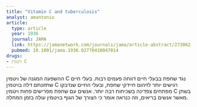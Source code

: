 ```yaml
---
title: "Vitamin C and tuberculosis"
analyst: amantonio
article:
  type: article
  year: 1936
  journal: JAMA
  link: https://jamanetwork.com/journals/jama/article-abstract/273062
  pubmed: 10.1001/jama.1936.02770410047014
drugs:
- ויטמין C
---
```


ההשפעה המגנה של ויטמין C נגד שחפת בבעלי חיים דווחה פעמים רבות. בעלי חיים שתזונתם דלה בויטמין C רגישים יותר לזיהום חיידקי שחפת, ובעלי החיים שנדבקו מפתחים צפדינה בשכיחות רבה יותר.
אנשים עם שחפת מפרישים פחות ויטמין C בשתן מאשר אנשים בריאים, וזה כנראה אומר כי הצורך של הגוף בויטמין עולה בזמן המחלה.
